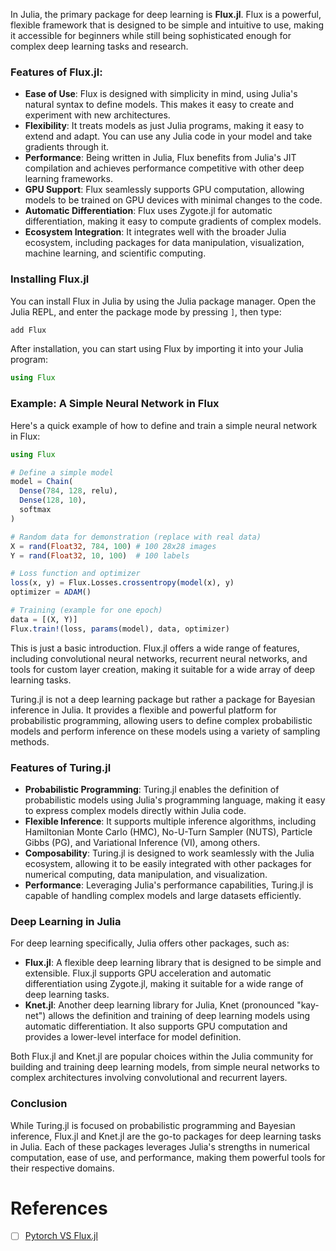 In Julia, the primary package for deep learning is **Flux.jl**. Flux is a powerful, flexible framework that is designed to be simple and intuitive to use, making it accessible for beginners while still being sophisticated enough for complex deep learning tasks and research.

### Features of Flux.jl:

- **Ease of Use**: Flux is designed with simplicity in mind, using Julia's natural syntax to define models. This makes it easy to create and experiment with new architectures.
- **Flexibility**: It treats models as just Julia programs, making it easy to extend and adapt. You can use any Julia code in your model and take gradients through it.
- **Performance**: Being written in Julia, Flux benefits from Julia's JIT compilation and achieves performance competitive with other deep learning frameworks.
- **GPU Support**: Flux seamlessly supports GPU computation, allowing models to be trained on GPU devices with minimal changes to the code.
- **Automatic Differentiation**: Flux uses Zygote.jl for automatic differentiation, making it easy to compute gradients of complex models.
- **Ecosystem Integration**: It integrates well with the broader Julia ecosystem, including packages for data manipulation, visualization, machine learning, and scientific computing.

### Installing Flux.jl

You can install Flux in Julia by using the Julia package manager. Open the Julia REPL, and enter the package mode by pressing `]`, then type:

```julia
add Flux
```

After installation, you can start using Flux by importing it into your Julia program:

```julia
using Flux
```

### Example: A Simple Neural Network in Flux

Here's a quick example of how to define and train a simple neural network in Flux:

```julia
using Flux

# Define a simple model
model = Chain(
  Dense(784, 128, relu),
  Dense(128, 10),
  softmax
)

# Random data for demonstration (replace with real data)
X = rand(Float32, 784, 100) # 100 28x28 images
Y = rand(Float32, 10, 100)  # 100 labels

# Loss function and optimizer
loss(x, y) = Flux.Losses.crossentropy(model(x), y)
optimizer = ADAM()

# Training (example for one epoch)
data = [(X, Y)]
Flux.train!(loss, params(model), data, optimizer)
```

This is just a basic introduction. Flux.jl offers a wide range of features, including convolutional neural networks, recurrent neural networks, and tools for custom layer creation, making it suitable for a wide array of deep learning tasks.

Turing.jl is not a deep learning package but rather a package for Bayesian inference in Julia. It provides a flexible and powerful platform for probabilistic programming, allowing users to define complex probabilistic models and perform inference on these models using a variety of sampling methods.

### Features of Turing.jl
- **Probabilistic Programming**: Turing.jl enables the definition of probabilistic models using Julia's programming language, making it easy to express complex models directly within Julia code.
- **Flexible Inference**: It supports multiple inference algorithms, including Hamiltonian Monte Carlo (HMC), No-U-Turn Sampler (NUTS), Particle Gibbs (PG), and Variational Inference (VI), among others.
- **Composability**: Turing.jl is designed to work seamlessly with the Julia ecosystem, allowing it to be easily integrated with other packages for numerical computing, data manipulation, and visualization.
- **Performance**: Leveraging Julia's performance capabilities, Turing.jl is capable of handling complex models and large datasets efficiently.

### Deep Learning in Julia
For deep learning specifically, Julia offers other packages, such as:
- **Flux.jl**: A flexible deep learning library that is designed to be simple and extensible. Flux.jl supports GPU acceleration and automatic differentiation using Zygote.jl, making it suitable for a wide range of deep learning tasks.
- **Knet.jl**: Another deep learning library for Julia, Knet (pronounced "kay-net") allows the definition and training of deep learning models using automatic differentiation. It also supports GPU computation and provides a lower-level interface for model definition.

Both Flux.jl and Knet.jl are popular choices within the Julia community for building and training deep learning models, from simple neural networks to complex architectures involving convolutional and recurrent layers.

### Conclusion
While Turing.jl is focused on probabilistic programming and Bayesian inference, Flux.jl and Knet.jl are the go-to packages for deep learning tasks in Julia. Each of these packages leverages Julia's strengths in numerical computation, ease of use, and performance, making them powerful tools for their respective domains.

# References

- [ ] [Pytorch VS Flux.jl](https://www.libhunt.com/compare-pytorch-vs-Flux.jl)
